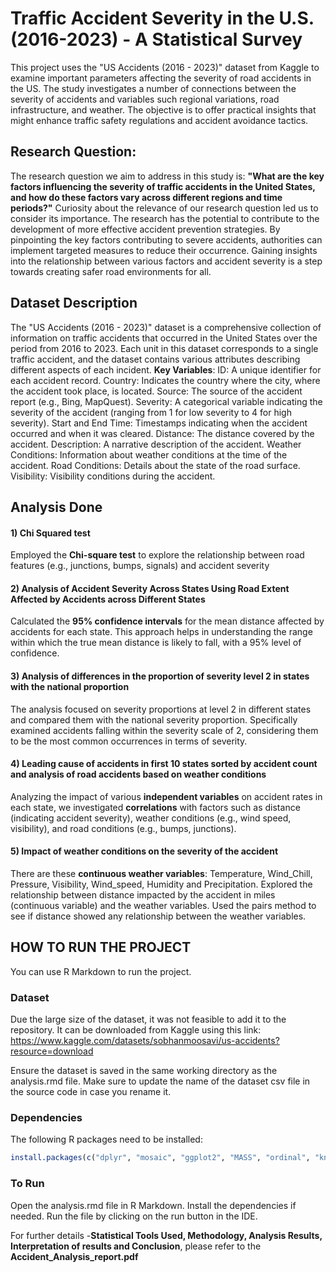 # Traffic Accident Severity in the U.S. (2016-2023) - A Statistical Survey
This project uses the "US Accidents (2016 - 2023)" dataset from Kaggle to examine important parameters affecting the severity of road accidents in the US.  The study investigates a number of connections between the severity of accidents and variables such regional variations, road infrastructure, and weather. The objective is to offer practical insights that might enhance traffic safety regulations and accident avoidance tactics.

## Research Question:
The research question we aim to address in this study is: **"What are the key factors influencing the severity of traffic accidents in the United States, and how do these factors vary across different regions and time periods?"**
Curiosity about the relevance of our research question led us to consider its importance. The research has the potential to contribute to the development of more effective accident prevention strategies. By pinpointing the key factors contributing to severe accidents, authorities can implement targeted measures to reduce their occurrence. Gaining insights into the relationship between various factors and accident severity is a step towards creating safer road environments for all.

## Dataset Description
The "US Accidents (2016 - 2023)" dataset is a comprehensive collection of information on traffic accidents that occurred in the United States over the period from 2016 to 2023. Each unit in this dataset corresponds to a single traffic accident, and the dataset contains various attributes describing different aspects of each incident.
**Key Variables**:
ID: A unique identifier for each accident record.
Country: Indicates the country where the city, where the accident took place, is located.
Source: The source of the accident report (e.g., Bing, MapQuest).
Severity: A categorical variable indicating the severity of the accident (ranging from 1 for low severity to 4 for high severity).
Start and End Time: Timestamps indicating when the accident occurred and when it was cleared.
Distance: The distance covered by the accident.
Description: A narrative description of the accident.
Weather Conditions: Information about weather conditions at the time of the accident.
Road Conditions: Details about the state of the road surface.
Visibility: Visibility conditions during the accident.

## Analysis Done
#### 1) Chi Squared test
Employed the **Chi-square test** to explore the relationship between road features (e.g., junctions, bumps, signals) and accident severity

#### 2) Analysis of Accident Severity Across States Using Road Extent Affected by Accidents across Different States
Calculated the **95% confidence intervals** for the mean distance affected by accidents for each state. This approach helps in understanding the range within which the true mean distance is likely to fall, with a 95% level of confidence.

#### 3) Analysis of differences in the proportion of severity level 2 in states with the national proportion
The analysis focused on severity proportions at level 2 in different states and compared them with the national severity proportion. Specifically examined accidents falling within the severity scale of 2, considering them to be the most common occurrences in terms of severity.

#### 4) Leading cause of accidents in first 10 states sorted by accident count and analysis of road accidents based on weather conditions
Analyzing the impact of various **independent variables** on accident rates in each state, we investigated **correlations** with
factors such as distance (indicating accident severity), weather conditions (e.g., wind speed, visibility), and road conditions (e.g., bumps, junctions).

#### 5) Impact of weather conditions on the severity of the accident
There are these **continuous weather variables**: Temperature, Wind_Chill, Pressure, Visibility, Wind_speed, Humidity and Precipitation. Explored the relationship between distance impacted by the accident in miles (continuous variable) and the weather variables. Used the pairs method to see if distance showed any relationship between the weather variables.

## HOW TO RUN THE PROJECT
You can use R Markdown to run the project.
### Dataset
Due the large size of the dataset, it was not feasible to add it to the repository. It can be downloaded from Kaggle using this link:
https://www.kaggle.com/datasets/sobhanmoosavi/us-accidents?resource=download

Ensure the dataset is saved in the same working directory as the analysis.rmd file. Make sure to update the name of the dataset csv file in the source code in case you rename it.

### Dependencies
The following R packages need to be installed:
```R
install.packages(c("dplyr", "mosaic", "ggplot2", "MASS", "ordinal", "knitr"))
```
### To Run
Open the analysis.rmd file in R Markdown.
Install the dependencies if needed.
Run the file by clicking on the run button in the IDE.

For further details -**Statistical Tools Used, Methodology, Analysis Results, Interpretation of results and Conclusion**,
please refer to the **Accident_Analysis_report.pdf**